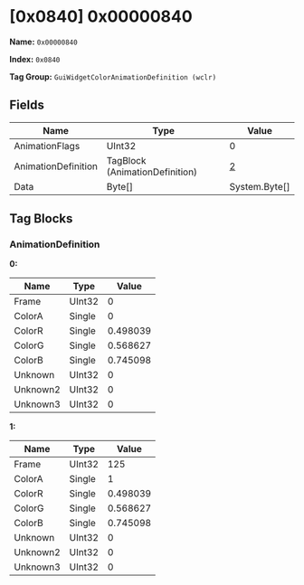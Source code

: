 # [0x0840] 0x00000840

**Name:** ```0x00000840```

**Index:** ```0x0840```

**Tag Group:** ```GuiWidgetColorAnimationDefinition (wclr)```

## Fields

Name	| Type	| Value
---	|---	|---	|
AnimationFlags	|UInt32	|0
AnimationDefinition	|TagBlock (AnimationDefinition)	|[2](#animationdefinition)
Data	|Byte[]	|System.Byte[]


## Tag Blocks

### AnimationDefinition

**0:**

Name	| Type	| Value
---	|---	|---	|
Frame	|UInt32	|0
ColorA	|Single	|0
ColorR	|Single	|0.498039
ColorG	|Single	|0.568627
ColorB	|Single	|0.745098
Unknown	|UInt32	|0
Unknown2	|UInt32	|0
Unknown3	|UInt32	|0


**1:**

Name	| Type	| Value
---	|---	|---	|
Frame	|UInt32	|125
ColorA	|Single	|1
ColorR	|Single	|0.498039
ColorG	|Single	|0.568627
ColorB	|Single	|0.745098
Unknown	|UInt32	|0
Unknown2	|UInt32	|0
Unknown3	|UInt32	|0


